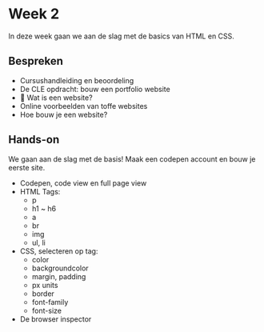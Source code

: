 # Week 2

In deze week gaan we aan de slag met de basics van HTML en CSS. 

## Bespreken

- Cursushandleiding en beoordeling
- De CLE opdracht: bouw een portfolio website
- 🧐 Wat is een website? 
- Online voorbeelden van toffe websites
- Hoe bouw je een website?

## Hands-on

We gaan aan de slag met de basis! Maak een codepen account en bouw je eerste site.

- Codepen, code view en full page view
- HTML Tags: 
    - p
    - h1 ~ h6
    - a
    - br
    - img
    - ul, li
- CSS, selecteren op tag:
    - color
    - backgroundcolor
    - margin, padding
    - px units
    - border
    - font-family
    - font-size
- De browser inspector